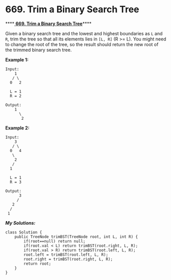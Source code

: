 # 669. Trim a Binary Search Tree

\*\*\*\*[ **669. Trim a Binary Search Tree**](https://leetcode.com/problems/trim-a-binary-search-tree/description/)\*\*\*\*

Given a binary search tree and the lowest and highest boundaries as `L` and `R`, trim the tree so that all its elements lies in `[L, R]` \(R &gt;= L\). You might need to change the root of the tree, so the result should return the new root of the trimmed binary search tree.

**Example 1:**  


```text
Input: 
    1
   / \
  0   2

  L = 1
  R = 2

Output: 
    1
      \
       2
```

**Example 2:**  


```text
Input: 
    3
   / \
  0   4
   \
    2
   /
  1

  L = 1
  R = 3

Output: 
      3
     / 
   2   
  /
 1
```

_**My Solutions:**_

```text
class Solution {
    public TreeNode trimBST(TreeNode root, int L, int R) {
        if(root==null) return null;
        if(root.val < L) return trimBST(root.right, L, R);
        if(root.val > R) return trimBST(root.left, L, R);
        root.left = trimBST(root.left, L, R);
        root.right = trimBST(root.right, L, R);
        return root;
    }
}
```

